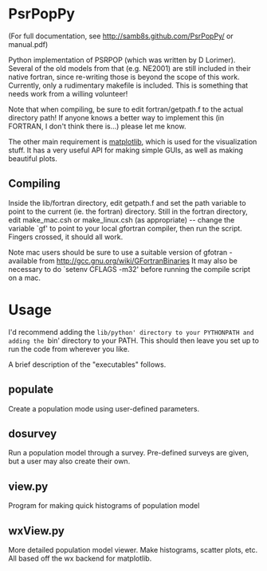 PsrPopPy
========

(For full documentation, see http://samb8s.github.com/PsrPopPy/ or manual.pdf)

Python implementation of PSRPOP (which was written by D Lorimer).
Several of the old models from that (e.g. NE2001) are still included in their native fortran, since re-writing those is beyond the scope of this work. Currently, only a rudimentary makefile is included. This is something that needs work from a willing volunteer!

Note that when compiling, be sure to edit fortran/getpath.f to the actual directory path! If anyone knows a better way to implement this (in FORTRAN, I don't think there is...) please let me know.

The other main requirement is [matplotlib](matplotlib.sourceforge.net), which is used for the visualization stuff. It has a very useful API for making simple GUIs, as well as making beautiful plots.

Compiling
---------

Inside the lib/fortran directory, edit getpath.f and set the path variable to point to the current (ie. the fortran) directory. Still in the fortran directory, edit make_mac.csh or make_linux.csh (as appropriate) -- change the variable `gf' to point to your local gfortran compiler, then run the script. Fingers crossed, it should all work.

Note mac users should be sure to use a suitable version of gfotran - available from http://gcc.gnu.org/wiki/GFortranBinaries
It may also be necessary to do `setenv CFLAGS -m32' before running the compile script on a mac.


Usage
=====

I'd recommend adding the `lib/python' directory to your PYTHONPATH and adding the `bin' directory to your PATH. This should then leave you set up to run the code from wherever you like.


A brief description of the "executables" follows.

populate
--------

Create a population mode using user-defined parameters.

dosurvey 
--------

Run a population model through a survey. Pre-defined surveys are given, but a user may also create their own.

view.py
-------

Program for making quick histograms of population model

wxView.py
---------

More detailed population model viewer. Make histograms, scatter plots, etc. All based off the wx backend for matplotlib.

